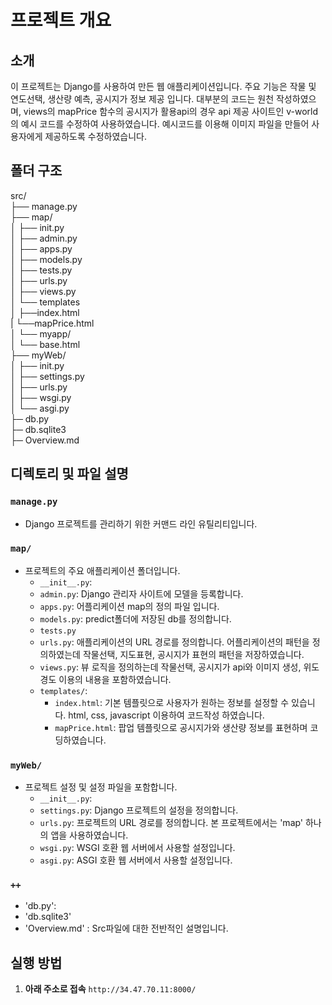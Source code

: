 # 프로젝트 개요

## 소개
이 프로젝트는 Django를 사용하여 만든 웹 애플리케이션입니다. 주요 기능은 작물 및 연도선택, 생산량 예측, 공시지가 정보 제공 입니다. 
대부분의 코드는 원천 작성하였으며, views의 mapPrice 함수의 공시지가 활용api의 경우 api 제공 사이트인 v-world의 예시 코드를 수정하여 사용하였습니다. 예시코드를 이용해 이미지 파일을 만들어 사용자에게 제공하도록 수정하였습니다. 

## 폴더 구조
src/<br>
├── manage.py<br>
├── map/<br>
│ ├── init.py<br>
│ ├── admin.py<br>
│ ├── apps.py<br>
│ ├── models.py<br>
│ ├── tests.py<br>
│ ├── urls.py<br>
│ ├── views.py<br>
│ └── templates<br>
│    ├──index.html<br>
|    └──mapPrice.html<br>
│ └── myapp/<br>
│ └── base.html<br>
├── myWeb/<br>
│ ├── init.py<br>
│ ├── settings.py<br>
│ ├── urls.py<br>
│ ├── wsgi.py<br>
│ └── asgi.py<br>
├─ db.py<br>
├─ db.sqlite3<br>
├─ Overview.md<br>


## 디렉토리 및 파일 설명

### `manage.py`
- Django 프로젝트를 관리하기 위한 커맨드 라인 유틸리티입니다.

### `map/`
- 프로젝트의 주요 애플리케이션 폴더입니다.
  - `__init__.py`:
  - `admin.py`: Django 관리자 사이트에 모델을 등록합니다.
  - `apps.py`: 어플리케이션 map의 정의 파일 입니다.
  - `models.py`: predict폴더에 저장된 db를 정의합니다.
  - `tests.py`
  - `urls.py`: 애플리케이션의 URL 경로를 정의합니다. 어플리케이션의 패턴을 정의하였는데 작물선택, 지도표현, 공시지가 표현의 패턴을 저장하였습니다.
  - `views.py`: 뷰 로직을 정의하는데 작물선택, 공시지가 api와 이미지 생성, 위도경도 이용의 내용을 포함하였습니다. 
  - `templates/`: 
      - `index.html`: 기본 템플릿으로 사용자가 원하는 정보를 설정할 수 있습니다. html, css, javascript 이용하여 코드작성 하였습니다. 
      - `mapPrice.html`: 팝업 템플릿으로 공시지가와 생산량 정보를 표현하며 코딩하였습니다.

### `myWeb/`
- 프로젝트 설정 및 설정 파일을 포함합니다.
  - `__init__.py`:
  - `settings.py`: Django 프로젝트의 설정을 정의합니다.
  - `urls.py`: 프로젝트의 URL 경로를 정의합니다. 본 프로젝트에서는 'map' 하나의 앱을 사용하였습니다.
  - `wsgi.py`: WSGI 호환 웹 서버에서 사용할 설정입니다.
  - `asgi.py`: ASGI 호환 웹 서버에서 사용할 설정입니다.

### `++`
 - 'db.py': 
 - 'db.sqlite3'
 - 'Overview.md' : Src파일에 대한 전반적인 설명입니다.

## 실행 방법

1. **아래 주소로 접속**
   `http://34.47.70.11:8000/`
